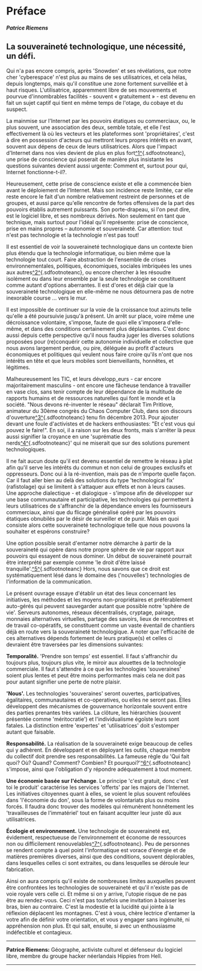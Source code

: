 # Préface

***Patrice Riemens***

## La souveraineté technologique, une nécessité, un défi.

Qui n'a pas encore compris, après 'Snowden' et ses révélations, que
notre cher 'cyberespace' n'est plus au mains de ses utilisatrices, et
cela hélas, depuis longtemps, mais qu'il constitue une zone fortement
surveillée et à haut risques. L'utilisatrice, apparemment libre de ses
mouvements et pourvue d'innombrables facilités - souvent
« gratuitement » - est devenu en fait un sujet captif qui tient en même
temps de l'otage, du cobaye et du suspect.

La mainmise sur l'Internet par les pouvoirs étatiques ou commerciaux,
ou, le plus souvent, une association des deux, semble totale, et elle
l'est effectivement là où les vecteurs et les plateformes sont
'propriétaires', c'est à dire en possession d'acteurs qui mettront leurs
propres intérêts en avant, souvent aux dépens de ceux de leurs
utilisatrices. Alors que l'impact d'Internet dans nos vies devient de
plus en plus fort[^1^](#sdfootnote1sym){.sdfootnoteanc}, une prise de
conscience qui poserait de manière plus insistante les questions
suivantes devient aussi urgente: Comment et, surtout pour qui, Internet
fonctionne-t-il?.

Heureusement, cette prise de conscience existe et elle a commencée bien
avant le déploiement de l'Internet. Mais son incidence reste limitée,
car elle reste encore le fait d'un nombre relativement restreint de
personnes et de groupes, et aussi parce qu'elle rencontre de fortes
offensives de la part des pouvoirs établis autrement puissants. Son
porte-drapeau, si l'on peut dire, est le logiciel libre, et ses nombreux
dérivés. Non seulement en tant que technique, mais surtout pour l'idéal
qu'il représente: prise de conscience, prise en mains propres –
autonomie et souveraineté. Car attention: tout n'est pas technologie et
la technologie n'est pas tout!

Il est essentiel de voir la souveraineté technologique dans un contexte
bien plus étendu que la technologie informatique, ou bien même que la
technologie tout court. Faire abstraction de l'ensemble de crises
environnementales, politiques, économiques, sociales imbriquées les unes
aux autres[^2^](#sdfootnote2sym){.sdfootnoteanc}, ou encore chercher à
les résoudre isolément ou dans leur ensemble par la seule technologie se
constituent comme autant d'options aberrantes. Il est d'ores et déjà
clair que la souveraineté technologique en elle-même ne nous détournera
pas de notre inexorable course ... vers le mur.

Il est impossible de continuer sur la voie de la croissance tout azimuts
telle qu'elle a été poursuivie jusqu'à présent. Un arrêt sur place,
voire même une décroissance volontaire, s'impose, faute de quoi elle
s'imposera d'elle-même, et dans des conditions certainement plus
déplaisantes. C'est donc aussi depuis cette perspective qu'il nous
faudra juger les diverses solutions proposées pour (re)conquérir cette
autonomie individuelle et collective que nous avons largement perdue, ou
pire, déléguée au profit d'acteurs économiques et politiques qui veulent
nous faire croire qu'ils n'ont que nos intérêts en tête et que leurs
mobiles sont bienveillants, honnêtes, et légitimes.

Malheureusement les TIC, et leurs développ_eurs - car encore
majoritairement masculins - ont encore une fâcheuse tendance à
travailler en vase clos, sans tenir compte de leur dépendance de la
multitude de rapports humains et de ressources naturelles qui font le
monde et la société. "Nous devons ré-inventer le réseau" déclarait Tim
Pritlove, animateur du 30ème congrès du Chaos Computer Club, dans son
discours d'ouverture[^3^](#sdfootnote3sym){.sdfootnoteanc} tenu fin
décembre 2013. Pour ajouter devant une foule d'activistes et de hackers
enthousiastes: "Et c'est vous qui pouvez le faire!". En soi, il a raison
sur les deux fronts, mais s'arrêter là peux aussi signifier la croyance
en une 'suprématie des nerds[^4^](#sdfootnote4sym){.sdfootnoteanc}' qui
ne miserait que sur des solutions purement technologiques.

Il ne fait aucun doute qu'il est devenu essentiel de remettre le réseau
à plat afin qu'il serve les intérêts du commun et non celui de groupes
exclusifs et oppresseurs. Donc oui à la ré-invention, mais pas de
n'importe quelle façon. Car il faut aller bien au delà des solutions du
type 'technological fix' (rafistolage) qui se limitent à s'attaquer aux
effets et non à leurs causes. Une approche dialectique - et dialogique -
s'impose afin de développer sur une base communautaire et participative,
les technologies qui permettent à leurs utilisatrices de s'affranchir de
la dépendance envers les fournisseurs commerciaux, ainsi que du flicage
généralisé opéré par les pouvoirs étatiques obnubilés par le désir de
surveiller et de punir. Mais en quoi consiste alors cette souveraineté
technologique telle que nous pouvons la souhaiter et espérons
construire?

Une option possible serait d'entamer notre démarche à partir de la
souveraineté qui opère dans notre propre sphère de vie par rapport aux
pouvoirs qui essayent de nous dominer. Un début de souveraineté pourrait
être interprété par exemple comme 'le droit d'être laissé
tranquille'.[^5^](#sdfootnote5sym){.sdfootnoteanc} Hors, nous savons que
ce droit est systématiquement lésé dans le domaine des ('nouvelles')
technologies de l'information de la communication.

Le présent ouvrage essaye d'établir un état des lieux concernant les
initiatives, les méthodes et les moyens non-propriétaires et
préférablement auto-gérés qui peuvent sauvegarder autant que possible
notre 'sphère de vie'. Serveurs autonomes, réseaux décentralisés,
cryptage, pairage, monnaies alternatives virtuelles, partage des
savoirs, lieux de rencontres et de travail co-opératifs, se constituent
comme un vaste éventail de chantiers déjà en route vers la souveraineté
technologique. A noter que l'efficacité de ces alternatives dépends
fortement de leurs pratique(s) et celles ci devraient être traversées
par les dimensions suivantes:

**Temporalité.** 'Prendre son temps' est essentiel. Il faut s'affranchir
du toujours plus, toujours plus vite, le miroir aux alouettes de la
technologie commerciale. Il faut s'attendre à ce que les technologies
'souveraines' soient plus lentes et peut être moins performantes mais
cela ne doit pas pour autant signifier une perte de notre plaisir.

**'Nous'.** Les technologies 'souveraines' seront ouvertes,
participatives, égalitaires, communautaires et co-operatives, ou elles
ne seront pas. Elles développent des mécanismes de gouvernance
horizontale souvent entre des parties prenantes très variées. La
clôture, les hiérarchies (souvent présentée comme 'méritocratie') et
l'individualisme égoïste leurs sont fatales. La distinction entre
'expertes' et 'utilisatrices' doit s'estomper autant que faisable.

**Responsabilité.** La réalisation de la souveraineté exige beaucoup de
celles qui y adhèrent. En développant et en déployant les outils, chaque
membre du collectif doit prendre ses responsabilités. La fameuse règle
du 'Qui fait quoi? Où? Quand? Comment? Combien? Et
pourquoi?'[^6^](#sdfootnote6sym){.sdfootnoteanc} s'impose, ainsi que
l'obligation d'y répondre adéquatement à tout moment.

**Une économie basée sur l'échange**. Le principe 'c'est gratuit, donc
c'est toi le produit' caractérise les services 'offerts' par les majors
de l'Internet. Les initiatives citoyennes quant à elles, se voient le
plus souvent refoulées dans 'l'économie du don', sous la forme de
volontariats plus ou moins forcés. Il faudra donc trouver des modèles
qui rémunèrent honnêtement les 'travailleuses de l'immatériel' tout en
faisant acquitter leur juste dû aux utilisatrices.

**Écologie et environnement.** Une technologie de souveraineté est,
évidement, respectueuse de l'environnement et économe de ressources non
ou difficilement renouvelables[^7^](#sdfootnote7sym){.sdfootnoteanc}.
Peu de personnes se rendent compte à quel point l'informatique est
vorace d'énergie et de matières premières diverses, ainsi que des
conditions, souvent déplorables, dans lesquelles celles ci sont
extraites, ou dans lesquelles se déroule leur fabrication.

Ainsi on aura compris qu'il existe de nombreuses limites auxquelles
peuvent être confrontées les technologies de souveraineté et qu'il
n'existe pas de voie royale vers celle ci. Et même si on y arrive,
l'utopie risque de ne pas être au rendez-vous. Ceci n'est pas toutefois
une invitation à baisser les bras, bien au contraire. C'est la modestie
et la lucidité qui jointe à la réflexion déplacent les montagnes. C'est
à vous, chère lectrice d'entamer la votre afin de définir votre
orientation, et vous y engager sans ingénuité, ni appréhension non plus.
Et qui sait, ensuite, si avec un enthousiasme indéfectible et
contagieux.

------------------------------------------------------------------------

**Patrice Riemens:** Géographe, activiste culturel et défenseur du
logiciel libre, membre du groupe hacker néerlandais Hippies from Hell.

------------------------------------------------------------------------

[^1]: Comme l'écrivait récemment l'essayiste allemand Sascha Lobo « il n'y a, en Allemagne, que deux sortes de gens: ceux dont la vie a été transformée par l'Internet, et ceux qui ne se rendent pas compte que leur vie a été transformée par l'Internet. » http://bit.ly/1h1bDy1

[^2]: Ce que philosophe français Paul Virilio appelle « l'accident intégral ».

[^3]: https://tinyurl.com/n8fcsbb

[^4]: https://fr.wikipedia.org/wiki/Nerd

[^5]: Aux Etats-Unis, ce concept du « right to be left alone », est conçu comme le fondement du droit à la privauté individuelle (« privacy »), cf. Warren & Brandeis: The Right to Privacy (1890). http://en.wikipedia.org/wiki/The_Right_to_Privacy_(article) • Mais attention, cette 'souveraineté dans sa propre sphère de vie', également theorétisée à peu près à la même époque aux Pays-Bas par le politicien calviniste Abraham Kuyper, a eu un vilain petit avatar: l'Apartheid Sud-Africaine…

[^6]: http://fr.wikipedia.org/wiki/QQOQCCP

[^7]: Fairphone, le portable 'equitable' peut représenter un premier pas dans ce sens dans le domaine de la téléphonie mobile. http://www.fairphone.com/

